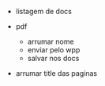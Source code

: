 - listagem de docs

- pdf
  - arrumar nome
  - enviar pelo wpp
  - salvar nos docs

- arrumar title das paginas
